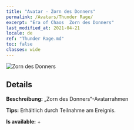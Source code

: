 ```yaml
---
title: "Avatar - Zorn des Donners"
permalink: /Avatars/Thunder Rage/
excerpt: "Era of Chaos  Zorn des Donners"
last_modified_at: 2021-04-21
locale: de
ref: "Thunder Rage.md"
toc: false
classes: wide
---
```

 ![Zorn des Donners](/images/a/avatarFrame_57.png)

## Details

 **Beschreibung:** „Zorn des Donners“-Avatarrahmen 

 **Tips:** Erhältlich durch Teilnahme am Ereignis. 

 **Is available:**  + 

